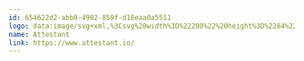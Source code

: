 ```yaml
---
id: 654622d2-abb0-4902-859f-d18eaa0a5511
logo: data:image/svg+xml,%3Csvg%20width%3D%22200%22%20height%3D%2284%22%20viewBox%3D%220%200%20200%2084%22%20fill%3D%22none%22%20xmlns%3D%22http%3A%2F%2Fwww.w3.org%2F2000%2Fsvg%22%3E%0A%3Cpath%20d%3D%22M43.1425%2024L26.2016%2027.6604H43.1425V24Z%22%20fill%3D%22black%22%2F%3E%0A%3Cpath%20d%3D%22M26%2029.4906C26.2357%2031.2112%2026.5129%2032.8368%2026.8255%2034.3728H43.1425V29.4906H26Z%22%20fill%3D%22black%22%2F%3E%0A%3Cpath%20d%3D%22M27.222%2036.203C27.6285%2037.9527%2028.0818%2039.5771%2028.5707%2041.0848H43.1425V36.203H27.222Z%22%20fill%3D%22black%22%2F%3E%0A%3Cpath%20d%3D%22M29.2017%2042.915C29.8633%2044.7221%2030.5758%2046.3425%2031.3165%2047.7972H43.1425V42.915H29.2017Z%22%20fill%3D%22black%22%2F%3E%0A%3Cpath%20d%3D%22M32.3111%2049.6274C33.4518%2051.5923%2034.6327%2053.1984%2035.7771%2054.5093H43.1425V49.6274H32.3111Z%22%20fill%3D%22black%22%2F%3E%0A%3Cpath%20d%3D%22M37.5391%2056.3395C40.661%2059.2644%2043.1425%2059.9999%2043.1425%2059.9999V56.3395H37.5391Z%22%20fill%3D%22black%22%2F%3E%0A%3Cpath%20d%3D%22M45.0183%2024V60C45.0183%2060%2059.1191%2055.8271%2062.383%2027.7519L45.0183%2024Z%22%20fill%3D%22black%22%2F%3E%0A%3Cpath%20fill-rule%3D%22evenodd%22%20clip-rule%3D%22evenodd%22%20d%3D%22M78.4621%2042.3935L72.3499%2026.2877L72.0748%2026.1962C71.9322%2026.1962%2071.7998%2026.2166%2071.6775%2026.2572C71.5757%2026.2979%2071.4738%2026.3691%2071.3719%2026.4708C71.2904%2026.5724%2071.2191%2026.6639%2071.158%2026.7453C71.0969%2026.8266%2071.0256%2026.9588%2070.9441%2027.1418C70.8626%2027.3045%2070.8015%2027.4469%2070.7607%2027.5689C70.72%2027.6706%2070.6588%2027.8332%2070.5774%2028.0569C70.5162%2028.2806%2070.4653%2028.4433%2070.4245%2028.545L65.1069%2042.18C64.5772%2043.5424%2064.0984%2044.4982%2063.6706%2045.0473C63.528%2045.2303%2063.2631%2045.3726%2062.876%2045.4743C62.4889%2045.576%2062.1731%2045.6268%2061.9286%2045.6268C61.8471%2045.6268%2061.8064%2045.7692%2061.8064%2046.0539C61.8064%2046.2776%2061.8471%2046.4301%2061.9286%2046.5114C62.275%2046.4911%2062.6315%2046.4708%2062.9982%2046.4504C63.3853%2046.4301%2063.7317%2046.4098%2064.0373%2046.3894C64.3429%2046.3691%2064.6995%2046.3589%2065.1069%2046.3589C65.1681%2046.3589%2066.2173%2046.4098%2068.2547%2046.5114C68.2955%2046.4098%2068.3057%2046.2369%2068.2853%2045.9929C68.2853%2045.7489%2068.2547%2045.6268%2068.1936%2045.6268C68.0102%2045.6268%2067.7148%2045.5862%2067.3073%2045.5048C66.8999%2045.4031%2066.6044%2045.2811%2066.4211%2045.1388C66.2581%2045.0168%2066.1766%2044.8134%2066.1766%2044.5287C66.1766%2044.1423%2066.3498%2043.4408%2066.6961%2042.424L68.0102%2039.0686L68.163%2038.9771C69.6911%2038.8754%2070.9848%2038.8246%2072.0443%2038.8246C72.7981%2038.8246%2073.5723%2038.8551%2074.3669%2038.9161C74.428%2038.9161%2074.4892%2038.9568%2074.5503%2039.0381L75.9255%2042.8205C75.9866%2043.0239%2076.0478%2043.3086%2076.1089%2043.6746C76.1904%2044.0203%2076.2311%2044.3254%2076.2311%2044.5897C76.2311%2044.7524%2076.2108%2044.9151%2076.17%2045.0778C76.1089%2045.2405%2075.895%2045.3726%2075.5282%2045.4743C75.1615%2045.576%2074.8559%2045.6268%2074.6114%2045.6268C74.5299%2045.6268%2074.479%2045.759%2074.4586%2046.0234C74.4586%2046.2674%2074.4993%2046.4301%2074.5808%2046.5114C76.9238%2046.4098%2078.1055%2046.3589%2078.1259%2046.3589C78.3297%2046.3589%2079.4502%2046.4098%2081.4876%2046.5114C81.5284%2046.3894%2081.5487%2046.2877%2081.5487%2046.2064C81.5487%2045.82%2081.508%2045.6268%2081.4265%2045.6268C81.182%2045.6268%2080.8051%2045.5353%2080.2957%2045.3523C79.7864%2045.149%2079.4706%2044.8948%2079.3484%2044.5897C79.1242%2044.0813%2078.8288%2043.3493%2078.4621%2042.3935ZM70.9747%2037.3604C70.5875%2037.3604%2069.8643%2037.3401%2068.8048%2037.2994C68.7641%2037.2994%2068.7437%2037.2588%2068.7437%2037.1774L71.3719%2030.3752L73.8474%2037.1164L73.7557%2037.2689C72.7981%2037.3299%2071.8711%2037.3604%2070.9747%2037.3604Z%22%20fill%3D%22black%22%2F%3E%0A%3Cpath%20d%3D%22M84.5437%2035.0117H82.7712C82.6693%2035.0117%2082.6184%2034.7982%2082.6184%2034.3712C82.6184%2034.2491%2082.6286%2034.178%2082.6489%2034.1576C83.2398%2033.8933%2083.8816%2033.3544%2084.5743%2032.541C84.7984%2032.2766%2085.0123%2031.9817%2085.2161%2031.6564C85.4402%2031.3107%2085.6235%2031.0158%2085.7662%2030.7718C85.9088%2030.5277%2085.9801%2030.3956%2085.9801%2030.3752C86.5913%2030.3752%2086.8969%2030.4261%2086.8969%2030.5277V33.5476C87.4266%2033.5476%2088.2314%2033.5577%2089.3112%2033.5781H91.0226C91.1856%2033.5781%2091.2671%2033.6696%2091.2671%2033.8526C91.2671%2034.2186%2091.1653%2034.605%2090.9615%2035.0117H86.8969V42.485C86.8969%2043.2985%2087.1006%2043.9492%2087.5081%2044.4373C87.936%2044.9253%2088.4861%2045.1693%2089.1584%2045.1693C89.7696%2045.1693%2090.4012%2044.9761%2091.0532%2044.5898C91.1143%2044.5491%2091.206%2044.6406%2091.3282%2044.8643C91.4505%2045.0677%2091.5014%2045.1795%2091.481%2045.1998C91.1754%2045.5252%2090.7068%2045.8506%2090.0752%2046.1759C89.4437%2046.481%2088.7917%2046.6335%2088.1193%2046.6335C87.1006%2046.6335%2086.2449%2046.298%2085.5522%2045.6269C84.8799%2044.9558%2084.5437%2044%2084.5437%2042.7596V35.0117Z%22%20fill%3D%22black%22%2F%3E%0A%3Cpath%20d%3D%22M92.3673%2035.0117H94.1399V42.7596C94.1399%2044%2094.476%2044.9558%2095.1484%2045.6269C95.8411%2046.298%2096.6968%2046.6335%2097.7155%2046.6335C98.3878%2046.6335%2099.0398%2046.481%2099.6714%2046.1759C100.303%2045.8506%20100.772%2045.5252%20101.077%2045.1998C101.098%2045.1795%20101.047%2045.0677%20100.924%2044.8643C100.802%2044.6406%20100.71%2044.5491%20100.649%2044.5898C99.9974%2044.9761%2099.3658%2045.1693%2098.7546%2045.1693C98.0822%2045.1693%2097.5321%2044.9253%2097.1043%2044.4373C96.6968%2043.9492%2096.493%2043.2985%2096.493%2042.485V35.0117H100.558C100.761%2034.605%20100.863%2034.2186%20100.863%2033.8526C100.863%2033.6696%20100.782%2033.5781%20100.619%2033.5781H98.9074C97.8275%2033.5577%2097.0228%2033.5476%2096.4931%2033.5476V30.5277C96.4931%2030.4261%2096.1874%2030.3752%2095.5762%2030.3752C95.5762%2030.3956%2095.5049%2030.5277%2095.3623%2030.7718C95.2197%2031.0158%2095.0363%2031.3107%2094.8122%2031.6564C94.6085%2031.9817%2094.3945%2032.2766%2094.1704%2032.541C93.4777%2033.3544%2092.8359%2033.8933%2092.2451%2034.1576C92.2247%2034.178%2092.2145%2034.2491%2092.2145%2034.3712C92.2145%2034.7982%2092.2654%2035.0117%2092.3673%2035.0117Z%22%20fill%3D%22black%22%2F%3E%0A%3Cpath%20fill-rule%3D%22evenodd%22%20clip-rule%3D%22evenodd%22%20d%3D%22M108.473%2033.1205C109.41%2033.1205%20110.235%2033.3035%20110.948%2033.6696C111.661%2034.0153%20112.201%2034.4728%20112.568%2035.0422C112.955%2035.5913%20113.23%2036.1607%20113.393%2036.7504C113.577%2037.3198%20113.668%2037.8892%20113.668%2038.4586C113.668%2038.8653%20113.607%2039.1195%20113.485%2039.2212C113.363%2039.3025%20113.128%2039.3432%20112.782%2039.3432H105.081C104.918%2039.3432%20104.836%2039.394%20104.836%2039.4957C104.836%2040.7768%20105.223%2041.9563%20105.997%2043.0341C106.772%2044.1119%20107.892%2044.6508%20109.359%2044.6508C109.787%2044.6508%20110.195%2044.6101%20110.582%2044.5287C110.969%2044.4474%20111.295%2044.3559%20111.56%2044.2542C111.845%2044.1322%20112.079%2044.0204%20112.262%2043.9187C112.466%2043.7967%20112.639%2043.6848%20112.782%2043.5831L112.996%2043.4306C113.118%2043.4306%20113.179%2043.5628%20113.179%2043.8272C113.179%2043.9899%20113.118%2044.1729%20112.996%2044.3762C112.588%2044.9456%20111.987%2045.4642%20111.193%2045.9319C110.398%2046.3793%20109.532%2046.603%20108.595%2046.603C106.904%2046.603%20105.447%2045.9726%20104.225%2044.7118C103.023%2043.4306%20102.422%2041.875%20102.422%2040.0448C102.422%2037.9095%20102.992%2036.2217%20104.133%2034.9812C105.295%2033.7407%20106.741%2033.1205%20108.473%2033.1205ZM108.167%2034.2491C107.108%2034.2491%20106.293%2034.7067%20105.722%2035.6218C105.172%2036.5165%20104.897%2037.2588%20104.897%2037.8485C104.897%2037.9909%20104.958%2038.062%20105.081%2038.062H111.04C111.142%2038.062%20111.193%2037.9604%20111.193%2037.757C111.193%2037.1063%20110.918%2036.364%20110.368%2035.5303C109.818%2034.6762%20109.084%2034.2491%20108.167%2034.2491Z%22%20fill%3D%22black%22%2F%3E%0A%3Cpath%20d%3D%22M121.95%2033.273C121.278%2033.151%20120.718%2033.09%20120.269%2033.09C119.088%2033.09%20118.049%2033.4357%20117.152%2034.1271C116.276%2034.8185%20115.838%2035.7133%20115.838%2036.8114C115.838%2038.0722%20116.633%2039.1602%20118.222%2040.0753C118.446%2040.2176%20118.792%2040.4108%20119.261%2040.6548C119.73%2040.8989%20120.086%2041.1022%20120.331%2041.2649C120.595%2041.4073%20120.87%2041.6004%20121.156%2041.8445C121.461%2042.0682%20121.675%2042.3325%20121.798%2042.6376C121.94%2042.9223%20122.011%2043.2375%20122.011%2043.5832C122.011%2044.2542%20121.798%2044.7728%20121.37%2045.1388C120.962%2045.4845%20120.432%2045.6574%20119.78%2045.6574C119.027%2045.6574%20118.324%2045.3727%20117.672%2044.8033C117.04%2044.2136%20116.663%2043.6137%20116.541%2043.0036C116.521%2042.8816%20116.358%2042.8206%20116.052%2042.8206C115.971%2042.8206%20115.848%2042.8816%20115.685%2043.0036C115.685%2043.4103%20115.736%2043.9594%20115.838%2044.6508C115.96%2045.3422%20116.083%2045.8506%20116.205%2046.1759C116.47%2046.2166%20116.847%2046.2979%20117.336%2046.42C117.825%2046.542%20118.242%2046.6233%20118.589%2046.664C118.955%2046.725%20119.353%2046.7555%20119.78%2046.7555C121.044%2046.7555%20122.144%2046.359%20123.081%2045.5659C124.018%2044.7525%20124.487%2043.7458%20124.487%2042.546C124.487%2042.241%20124.416%2041.9461%20124.273%2041.6614C124.151%2041.3564%20124.018%2041.1124%20123.876%2040.9294C123.733%2040.726%20123.499%2040.5023%20123.173%2040.2583C122.867%2040.0143%20122.633%2039.8414%20122.47%2039.7397C122.307%2039.6381%20122.022%2039.4754%20121.614%2039.2517C121.227%2039.0077%20120.993%2038.8653%20120.911%2038.8246C120.809%2038.7636%20120.545%2038.6213%20120.117%2038.3976C119.709%2038.1536%20119.444%2037.9909%20119.322%2037.9095L118.772%2037.452C118.548%2037.2283%20118.395%2037.0046%20118.314%2036.7809C118.232%2036.5369%20118.191%2036.2624%20118.191%2035.9573C118.191%2034.7575%20118.925%2034.1576%20120.392%2034.1576C121.003%2034.1576%20121.543%2034.4118%20122.011%2034.9202C122.5%2035.4286%20122.796%2035.9675%20122.898%2036.5369C122.918%2036.6792%20123.071%2036.7504%20123.356%2036.7504C123.621%2036.7504%20123.753%2036.6996%20123.753%2036.5979C123.713%2035.4591%20123.59%2034.422%20123.387%2033.4866C123.122%2033.4459%20122.643%2033.3747%20121.95%2033.273Z%22%20fill%3D%22black%22%2F%3E%0A%3Cpath%20d%3D%22M127.879%2035.0117H126.107C126.005%2035.0117%20125.954%2034.7982%20125.954%2034.3712C125.954%2034.2491%20125.964%2034.178%20125.984%2034.1576C126.575%2033.8933%20127.217%2033.3544%20127.91%2032.541C128.134%2032.2766%20128.348%2031.9817%20128.552%2031.6564C128.776%2031.3107%20128.959%2031.0158%20129.102%2030.7718C129.244%2030.5277%20129.316%2030.3956%20129.316%2030.3752C129.927%2030.3752%20130.232%2030.4261%20130.232%2030.5277V33.5476C130.762%2033.5476%20131.567%2033.5577%20132.647%2033.5781H134.358C134.521%2033.5781%20134.603%2033.6696%20134.603%2033.8526C134.603%2034.2186%20134.501%2034.605%20134.297%2035.0117H130.232V42.485C130.232%2043.2985%20130.436%2043.9492%20130.844%2044.4373C131.271%2044.9253%20131.822%2045.1693%20132.494%2045.1693C133.105%2045.1693%20133.737%2044.9761%20134.389%2044.5898C134.45%2044.5491%20134.541%2044.6406%20134.664%2044.8643C134.786%2045.0677%20134.837%2045.1795%20134.816%2045.1998C134.511%2045.5252%20134.042%2045.8506%20133.411%2046.1759C132.779%2046.481%20132.127%2046.6335%20131.455%2046.6335C130.436%2046.6335%20129.58%2046.298%20128.888%2045.6269C128.215%2044.9558%20127.879%2044%20127.879%2042.7596L127.879%2035.0117Z%22%20fill%3D%22black%22%2F%3E%0A%3Cpath%20fill-rule%3D%22evenodd%22%20clip-rule%3D%22evenodd%22%20d%3D%22M144.596%2033.9441C144.107%2033.395%20143.302%2033.1205%20142.182%2033.1205C140.857%2033.1205%20139.553%2033.5577%20138.27%2034.4322C136.986%2035.2862%20136.345%2036.1505%20136.345%2037.0249C136.569%2037.4113%20136.966%2037.6045%20137.536%2037.6045C138.372%2037.6045%20138.789%2037.2486%20138.789%2036.5369C138.789%2035.8658%20138.993%2035.3269%20139.401%2034.9202C139.808%2034.4932%20140.317%2034.2796%20140.929%2034.2796C141.499%2034.2796%20141.988%2034.4627%20142.396%2034.8287C142.803%2035.1744%20143.007%2035.6726%20143.007%2036.3234V38.6111C143.007%2038.8551%20142.915%2039.0077%20142.732%2039.0687C142.487%2039.1703%20142.059%2039.3229%20141.448%2039.5262C140.837%2039.7296%20140.338%2039.9024%20139.951%2040.0448C139.584%2040.1668%20139.136%2040.36%20138.606%2040.6243C138.076%2040.8887%20137.659%2041.153%20137.353%2041.4174C137.047%2041.6614%20136.783%2041.9868%20136.558%2042.3935C136.334%2042.7799%20136.222%2043.1968%20136.222%2043.6442C136.222%2044.6406%20136.528%2045.393%20137.139%2045.9014C137.75%2046.3895%20138.525%2046.6335%20139.462%2046.6335C139.869%2046.6335%20140.267%2046.5725%20140.654%2046.4505C141.061%2046.3284%20141.407%2046.1759%20141.693%2045.9929C141.998%2045.8099%20142.263%2045.637%20142.487%2045.4744C142.711%2045.2913%20142.885%2045.1388%20143.007%2045.0168C143.149%2044.8745%20143.231%2044.8033%20143.251%2044.8033C143.414%2045.2303%20143.71%2045.637%20144.138%2046.0234C144.565%2046.4098%20145.014%2046.603%20145.482%2046.603C146.073%2046.603%20146.786%2046.2471%20147.622%2045.5354C147.723%2045.3727%20147.774%2045.1591%20147.774%2044.8948C147.774%2044.7321%20147.734%2044.6508%20147.652%2044.6508C147.224%2044.9355%20146.868%2045.0778%20146.582%2045.0778C146.195%2045.0778%20145.89%2044.9355%20145.666%2044.6508C145.441%2044.3661%20145.329%2044.0102%20145.329%2043.5831V36.5369C145.329%2035.3371%20145.085%2034.4728%20144.596%2033.9441ZM140.654%2044.8948C140.104%2044.8948%20139.655%2044.7524%20139.309%2044.4677C138.963%2044.1627%20138.789%2043.7357%20138.789%2043.1866C138.789%2042.7189%20138.952%2042.3122%20139.278%2041.9665C139.625%2041.6004%20139.971%2041.3462%20140.317%2041.2039C140.684%2041.0412%20141.183%2040.8582%20141.815%2040.6548C142.447%2040.4515%20142.844%2040.3091%20143.007%2040.2278V43.3696C143.007%2043.7153%20142.752%2044.061%20142.243%2044.4067C141.733%2044.7321%20141.204%2044.8948%20140.654%2044.8948Z%22%20fill%3D%22black%22%2F%3E%0A%3Cpath%20d%3D%22M157.829%2033.0594C159.255%2033.0594%20160.253%2033.5678%20160.824%2034.5846C161.394%2035.6013%20161.68%2037.2485%20161.68%2039.5261V42.3019C161.68%2043.4814%20161.761%2044.3863%20161.924%2045.0167C161.965%2045.159%20162.23%2045.3014%20162.719%2045.4437C163.208%2045.5657%20163.554%2045.6268%20163.758%2045.6268C163.819%2045.6268%20163.86%2045.7488%20163.88%2045.9928C163.9%2046.2368%20163.89%2046.4097%20163.849%2046.5113C161.812%2046.4097%20160.722%2046.3588%20160.579%2046.3588C160.539%2046.3588%20159.469%2046.4097%20157.37%2046.5113C157.289%2046.43%20157.248%2046.2673%20157.248%2046.0233C157.248%2045.7589%20157.289%2045.6268%20157.37%2045.6268C157.615%2045.6268%20157.951%2045.5657%20158.379%2045.4437C158.827%2045.3014%20159.072%2045.159%20159.112%2045.0167C159.255%2044.427%20159.326%2043.7152%20159.326%2042.8815V39.8311C159.326%2037.9399%20159.082%2036.6486%20158.593%2035.9572C158.104%2035.2658%20157.309%2034.9201%20156.209%2034.9201C155.557%2034.9201%20154.926%2035.1641%20154.314%2035.6522C153.723%2036.1199%20153.428%2036.5469%20153.428%2036.9333V42.3019C153.428%2043.4814%20153.51%2044.3863%20153.673%2045.0167C153.713%2045.159%20153.978%2045.3014%20154.467%2045.4437C154.956%2045.5657%20155.302%2045.6268%20155.506%2045.6268C155.567%2045.6268%20155.608%2045.7488%20155.628%2045.9928C155.649%2046.2368%20155.639%2046.4097%20155.598%2046.5113C153.56%2046.4097%20152.47%2046.3588%20152.328%2046.3588C152.206%2046.3588%20151.095%2046.4097%20148.997%2046.5113C148.915%2046.43%20148.874%2046.2673%20148.874%2046.0233C148.874%2045.7589%20148.915%2045.6268%20148.997%2045.6268C149.241%2045.6268%20149.598%2045.5657%20150.066%2045.4437C150.555%2045.3014%20150.82%2045.159%20150.861%2045.0167C151.004%2044.427%20151.075%2043.7152%20151.075%2042.8815V37.1163C151.075%2036.3232%20150.932%2035.7742%20150.647%2035.4692C150.443%2035.2251%20150.189%2035.0624%20149.883%2034.9811C149.598%2034.8794%20149.353%2034.8286%20149.15%2034.8286C148.966%2034.8286%20148.874%2034.8082%20148.874%2034.7676C148.874%2034.2795%20148.936%2034.0253%20149.058%2034.005C151.217%2033.6796%20152.623%2033.4153%20153.275%2033.2119H153.367L153.428%2033.1814C153.51%2033.1814%20153.56%2033.2729%20153.581%2033.4559C153.601%2033.6186%20153.601%2033.7406%20153.581%2033.822C153.499%2034.3914%20153.459%2034.7981%20153.459%2035.0421C153.459%2035.1234%20153.479%2035.1641%20153.52%2035.1641C153.54%2035.1641%20153.571%2035.1438%20153.611%2035.1031C154.08%2034.6151%20154.712%2034.1575%20155.506%2033.7305C156.321%2033.2831%20157.095%2033.0594%20157.829%2033.0594Z%22%20fill%3D%22black%22%2F%3E%0A%3Cpath%20d%3D%22M165.286%2035.0117H167.058L167.058%2042.7596C167.058%2044%20167.394%2044.9558%20168.067%2045.6269C168.76%2046.298%20169.615%2046.6335%20170.634%2046.6335C171.306%2046.6335%20171.958%2046.481%20172.59%2046.1759C173.221%2045.8506%20173.69%2045.5252%20173.996%2045.1998C174.016%2045.1795%20173.965%2045.0677%20173.843%2044.8643C173.721%2044.6406%20173.629%2044.5491%20173.568%2044.5898C172.916%2044.9761%20172.284%2045.1693%20171.673%2045.1693C171.001%2045.1693%20170.451%2044.9253%20170.023%2044.4373C169.615%2043.9492%20169.411%2043.2985%20169.411%2042.485V35.0117H173.476C173.68%2034.605%20173.782%2034.2186%20173.782%2033.8526C173.782%2033.6696%20173.7%2033.5781%20173.537%2033.5781H171.826C170.746%2033.5577%20169.941%2033.5476%20169.411%2033.5476V30.5277C169.411%2030.4261%20169.106%2030.3752%20168.495%2030.3752C168.495%2030.3956%20168.423%2030.5277%20168.281%2030.7718C168.138%2031.0158%20167.955%2031.3107%20167.731%2031.6564C167.527%2031.9817%20167.313%2032.2766%20167.089%2032.541C166.396%2033.3544%20165.754%2033.8933%20165.164%2034.1576C165.143%2034.178%20165.133%2034.2491%20165.133%2034.3712C165.133%2034.7982%20165.184%2035.0117%20165.286%2035.0117Z%22%20fill%3D%22black%22%2F%3E%0A%3Cpath%20d%3D%22M71.6377%2054.6297L72.4285%2050.5689C72.5278%2050.0428%2072.5775%2049.6729%2072.5775%2049.4594C72.5775%2049.406%2072.566%2049.3679%2072.5431%2049.345C72.5278%2049.3145%2072.4323%2049.2878%2072.2566%2049.2649C72.0809%2049.2344%2071.8096%2049.2192%2071.4429%2049.2192C71.038%2049.2192%2070.7514%2049.284%2070.5834%2049.4136C70.4153%2049.5356%2070.2357%2049.8102%2070.0447%2050.2372C70.0294%2050.2753%2069.9912%2050.2944%2069.9301%2050.2944C69.8308%2050.2944%2069.7544%2050.2677%2069.7009%2050.2143L70.2052%2048.5786C70.4955%2048.6625%2070.7362%2048.7044%2070.9272%2048.7044C71.2251%2048.7044%2071.611%2048.7159%2072.0847%2048.7387C72.5584%2048.7616%2072.9442%2048.7731%2073.2422%2048.7731C73.5401%2048.7731%2073.9336%2048.7616%2074.4226%2048.7387C74.9116%2048.7159%2075.305%2048.7044%2075.603%2048.7044C75.7711%2048.7044%2076.0232%2048.6625%2076.3594%2048.5786L76.2448%2050.2143C76.176%2050.2677%2076.0882%2050.2944%2075.9812%2050.2944C75.9124%2050.2944%2075.878%2050.2753%2075.878%2050.2372C75.878%2049.8254%2075.8016%2049.5547%2075.6488%2049.4251C75.5037%2049.2878%2075.2515%2049.2192%2074.8925%2049.2192C74.1361%2049.2192%2073.7311%2049.2764%2073.6777%2049.3907C73.5707%2049.6195%2073.4637%2050.0008%2073.3568%2050.5346L72.5545%2054.664C72.4705%2055.0834%2072.4285%2055.4266%2072.4285%2055.6935C72.4285%2055.7545%2072.4781%2055.8117%2072.5775%2055.8651C72.6844%2055.9108%2072.7876%2055.9413%2072.8869%2055.9566L73.0473%2055.9795C73.0626%2055.9795%2073.0703%2055.9947%2073.0703%2056.0252C73.0703%2056.1091%2073.0473%2056.1968%2073.0015%2056.2883C72.2986%2056.2502%2071.9013%2056.2311%2071.8096%2056.2311C71.7943%2056.2311%2071.3741%2056.2502%2070.549%2056.2883C70.5337%2056.2731%2070.5261%2056.2425%2070.5261%2056.1968C70.5261%2056.0519%2070.5528%2055.9795%2070.6063%2055.9795C70.698%2055.9795%2070.8355%2055.9566%2071.0189%2055.9108C71.2022%2055.8574%2071.3092%2055.7964%2071.3397%2055.7278C71.4544%2055.4685%2071.5537%2055.1025%2071.6377%2054.6297Z%22%20fill%3D%22black%22%2F%3E%0A%3Cpath%20d%3D%22M80.2101%2052.0331C80.2101%2051.5298%2080.0191%2051.2781%2079.637%2051.2781C79.4078%2051.2781%2079.1061%2051.4535%2078.7317%2051.8043C78.365%2052.1475%2078.0517%2052.4868%2077.7919%2052.8223C77.5398%2053.1579%2077.3755%2053.3943%2077.2991%2053.5315L78.0899%2049.4937C78.1892%2048.9827%2078.2389%2048.6968%2078.2389%2048.6358C78.2389%2048.5138%2078.216%2048.4413%2078.1701%2048.4184C77.7117%2048.5862%2077.2304%2048.693%2076.7261%2048.7387C76.665%2048.7997%2076.6344%2048.876%2076.6344%2048.9675C76.6344%2049.0132%2076.6459%2049.0361%2076.6688%2049.0361C77.1349%2049.0361%2077.3679%2049.1086%2077.3679%2049.2535C77.3679%2049.3221%2077.3335%2049.5242%2077.2648%2049.8597L76.027%2056.254C76.1493%2056.2845%2076.2792%2056.2997%2076.4167%2056.2997C76.5542%2056.2997%2076.6726%2056.2845%2076.772%2056.254L76.9668%2055.3617C77.1196%2054.5839%2077.4596%2053.8518%2077.9868%2053.1655C78.5216%2052.4716%2078.915%2052.1246%2079.1672%2052.1246C79.3123%2052.1246%2079.3849%2052.2885%2079.3849%2052.6164C79.3849%2052.7766%2079.3582%2052.9825%2079.3047%2053.2341L78.9036%2055.1215C78.8501%2055.4037%2078.8234%2055.6058%2078.8234%2055.7278C78.8234%2055.9032%2078.8577%2056.0481%2078.9265%2056.1625C78.9953%2056.2692%2079.0908%2056.3226%2079.213%2056.3226C79.4499%2056.3226%2079.7249%2056.1853%2080.0382%2055.9108C80.3514%2055.6363%2080.5577%2055.4151%2080.657%2055.2474C80.657%2055.2169%2080.6341%2055.1673%2080.5883%2055.0987C80.5501%2055.0224%2080.5233%2054.9843%2080.508%2054.9843L80.4393%2055.0643C80.3934%2055.1101%2080.3438%2055.1635%2080.2903%2055.2245C80.2368%2055.2779%2080.1757%2055.3351%2080.1069%2055.3961C80.0458%2055.4571%2079.9809%2055.5104%2079.9121%2055.5562C79.851%2055.5943%2079.7975%2055.6134%2079.7516%2055.6134C79.6752%2055.6134%2079.637%2055.5181%2079.637%2055.3274C79.637%2055.2283%2079.6485%2055.133%2079.6714%2055.0415L80.0496%2053.2799C80.1566%2052.7918%2080.2101%2052.3762%2080.2101%2052.0331Z%22%20fill%3D%22black%22%2F%3E%0A%3Cpath%20fill-rule%3D%22evenodd%22%20clip-rule%3D%22evenodd%22%20d%3D%22M83.9118%2051.2781C84.2632%2051.2781%2084.5153%2051.3697%2084.6681%2051.5527C84.8286%2051.7281%2084.9088%2051.9225%2084.9088%2052.1361C84.9088%2052.4716%2084.7369%2052.8033%2084.3931%2053.1312C84.0493%2053.4591%2083.6711%2053.7146%2083.2585%2053.8976C82.8536%2054.073%2082.525%2054.1607%2082.2729%2054.1607C82.2424%2054.1607%2082.2271%2054.2942%2082.2271%2054.5611C82.2271%2054.9042%2082.292%2055.1673%2082.4219%2055.3503C82.5594%2055.5257%2082.7428%2055.6134%2082.972%2055.6134C83.0331%2055.6134%2083.0904%2055.6058%2083.1439%2055.5906C83.205%2055.5753%2083.2623%2055.5562%2083.3158%2055.5334L83.4763%2055.4647C83.5297%2055.4342%2083.5794%2055.3999%2083.6252%2055.3618C83.6711%2055.3236%2083.7131%2055.2893%2083.7513%2055.2588C83.7971%2055.2283%2083.8353%2055.1978%2083.8659%2055.1673C83.9041%2055.1292%2083.9309%2055.0987%2083.9461%2055.0758L84.0378%2054.9843C84.0531%2054.9843%2084.0798%2055.0224%2084.118%2055.0987C84.1639%2055.1673%2084.1868%2055.2169%2084.1868%2055.2474C84.0798%2055.4304%2083.8659%2055.6554%2083.545%2055.9223C83.2241%2056.1892%2082.9071%2056.3226%2082.5938%2056.3226C82.1965%2056.3226%2081.8909%2056.1701%2081.677%2055.8651C81.4707%2055.5524%2081.3675%2055.1254%2081.3675%2054.5839C81.3675%2053.8519%2081.6464%2053.1198%2082.2042%2052.3877C82.7619%2051.648%2083.3311%2051.2781%2083.9118%2051.2781ZM83.7971%2051.7471C83.4381%2051.7471%2083.0981%2052.0064%2082.7772%2052.525C82.4639%2053.0359%2082.3073%2053.4324%2082.3073%2053.7146C82.3073%2053.7451%2082.3226%2053.7604%2082.3531%2053.7604C82.6282%2053.7604%2082.9835%2053.5773%2083.419%2053.2113C83.8621%2052.8453%2084.0837%2052.4716%2084.0837%2052.0903C84.0837%2051.8615%2083.9882%2051.7471%2083.7971%2051.7471Z%22%20fill%3D%22black%22%2F%3E%0A%3Cpath%20fill-rule%3D%22evenodd%22%20clip-rule%3D%22evenodd%22%20d%3D%22M91.8308%2051.7242C91.6628%2051.4268%2091.4106%2051.2781%2091.0745%2051.2781C90.9751%2051.2781%2090.8529%2051.3086%2090.7077%2051.3696C90.5626%2051.423%2090.3563%2051.5717%2090.0889%2051.8157C89.8215%2052.0598%2089.5655%2052.3839%2089.321%2052.788L89.9972%2049.4937C90.0965%2049.0132%2090.1462%2048.7273%2090.1462%2048.6358C90.1462%2048.5138%2090.1233%2048.4413%2090.0774%2048.4184C89.6114%2048.5862%2089.13%2048.693%2088.6334%2048.7387C88.5723%2048.7997%2088.5417%2048.876%2088.5417%2048.9675C88.5417%2049.0132%2088.5532%2049.0361%2088.5761%2049.0361C89.0422%2049.0361%2089.2752%2049.1086%2089.2752%2049.2535C89.2752%2049.345%2089.2408%2049.5471%2089.1721%2049.8597L88.2208%2054.6869C88.1979%2054.8241%2088.1865%2054.9499%2088.1865%2055.0643C88.1865%2055.4685%2088.3011%2055.7812%2088.5303%2056.0023C88.7671%2056.2158%2089.0307%2056.3226%2089.321%2056.3226C89.9781%2056.3226%2090.6046%2055.9756%2091.2005%2055.2817C91.7965%2054.5877%2092.0944%2053.7527%2092.0944%2052.7766C92.0944%2052.3724%2092.0066%2052.0216%2091.8308%2051.7242ZM90.1233%2052.3419C90.3754%2052.0521%2090.5817%2051.9072%2090.7421%2051.9072C90.8567%2051.9072%2090.9522%2051.9454%2091.0286%2052.0216C91.105%2052.0903%2091.1547%2052.1932%2091.1776%2052.3305C91.2082%2052.4677%2091.2273%2052.5859%2091.2349%2052.6851C91.2426%2052.7842%2091.2464%2052.9062%2091.2464%2053.0511C91.2464%2053.4705%2091.1738%2053.8976%2091.0286%2054.3323C90.8911%2054.7593%2090.6925%2055.1215%2090.4327%2055.4189C90.1806%2055.7087%2089.9093%2055.8536%2089.619%2055.8536C89.3516%2055.8536%2089.1644%2055.7278%2089.0574%2055.4761C88.9505%2055.2245%2088.939%2054.8889%2089.0231%2054.4695C89.0842%2054.1416%2089.2217%2053.7756%2089.4356%2053.3714C89.6496%2052.9672%2089.8788%2052.6241%2090.1233%2052.3419Z%22%20fill%3D%22black%22%2F%3E%0A%3Cpath%20d%3D%22M93.9969%2051.2781C94.1191%2051.2781%2094.2146%2051.3353%2094.2834%2051.4497C94.3521%2051.5565%2094.3865%2051.6976%2094.3865%2051.873C94.3865%2052.0789%2094.3636%2052.2809%2094.3177%2052.4792L93.9166%2054.3666C93.8632%2054.5878%2093.8364%2054.7936%2093.8364%2054.9843C93.8364%2055.3122%2093.909%2055.4762%2094.0542%2055.4762C94.1611%2055.4762%2094.3139%2055.3885%2094.5126%2055.2131C94.7112%2055.0301%2094.9175%2054.7975%2095.1314%2054.5153C95.353%2054.2255%2095.5593%2053.8747%2095.7503%2053.4629C95.9489%2053.0511%2096.0865%2052.6432%2096.1629%2052.239L96.3577%2051.3468C96.457%2051.3163%2096.5754%2051.301%2096.713%2051.301C96.8505%2051.301%2096.9804%2051.3163%2097.1026%2051.3468L96.3921%2055.0415C96.3692%2055.133%2096.3577%2055.2283%2096.3577%2055.3275C96.3577%2055.5181%2096.3959%2055.6134%2096.4723%2055.6134C96.5181%2055.6134%2096.5716%2055.5944%2096.6327%2055.5562C96.7015%2055.5105%2096.7664%2055.4571%2096.8276%2055.3961C96.8963%2055.3351%2096.9575%2055.2779%2097.0109%2055.2245C97.0644%2055.1635%2097.1141%2055.1101%2097.1599%2055.0644L97.2287%2054.9843C97.244%2054.9843%2097.2707%2055.0224%2097.3089%2055.0987C97.3547%2055.1673%2097.3777%2055.2169%2097.3777%2055.2474C97.2783%2055.4152%2097.0721%2055.6363%2096.7588%2055.9108C96.4456%2056.1854%2096.1705%2056.3226%2095.9337%2056.3226C95.8114%2056.3226%2095.7159%2056.2692%2095.6472%2056.1625C95.5784%2056.0481%2095.544%2055.9032%2095.544%2055.7278C95.544%2055.6058%2095.5707%2055.4037%2095.6242%2055.1216L95.8305%2054.0692C95.7541%2054.2141%2095.5975%2054.4505%2095.3606%2054.7784C95.1238%2055.1063%2094.8258%2055.4457%2094.4667%2055.7964C94.1076%2056.1472%2093.8135%2056.3226%2093.5843%2056.3226C93.2023%2056.3226%2093.0113%2056.071%2093.0113%2055.5677C93.0113%2055.2169%2093.0648%2054.8013%2093.1717%2054.3208L93.5155%2052.7309C93.5537%2052.4563%2093.5728%2052.3038%2093.5728%2052.2733C93.5728%2052.0827%2093.5346%2051.9873%2093.4582%2051.9873C93.4277%2051.9873%2093.3857%2052.0064%2093.3322%2052.0445C93.2787%2052.075%2093.2214%2052.117%2093.1603%2052.1704L93.0113%2052.3191C92.9654%2052.3648%2092.9234%2052.4106%2092.8852%2052.4563L92.8279%2052.525C92.8126%2052.525%2092.7821%2052.4907%2092.7362%2052.422C92.698%2052.3458%2092.6789%2052.2924%2092.6789%2052.2619C92.7706%2052.1094%2092.9616%2051.9073%2093.2519%2051.6556C93.5499%2051.404%2093.7982%2051.2781%2093.9969%2051.2781Z%22%20fill%3D%22black%22%2F%3E%0A%3Cpath%20d%3D%22M101.251%2051.6785C100.999%2051.3887%20100.655%2051.2438%20100.22%2051.2438C99.769%2051.2438%2099.3909%2051.4001%2099.0852%2051.7128C98.7796%2052.0178%2098.6268%2052.3305%2098.6268%2052.6508C98.6268%2052.91%2098.6994%2053.1655%2098.8446%2053.4172C98.9974%2053.6688%2099.1616%2053.8823%2099.3374%2054.0577C99.5131%2054.2331%2099.6735%2054.4352%2099.8187%2054.664C99.9715%2054.8851%20100.048%2055.0948%20100.048%2055.2931C100.048%2055.4228%2099.9944%2055.5448%2099.8875%2055.6592C99.7881%2055.7659%2099.6544%2055.8193%2099.4864%2055.8193C99.2801%2055.8193%2099.112%2055.7621%2098.9821%2055.6477C98.8599%2055.5333%2098.7567%2055.4228%2098.6727%2055.316C98.5886%2055.2016%2098.4931%2055.1444%2098.3862%2055.1444C98.2716%2055.1444%2098.1761%2055.1978%2098.0997%2055.3046C98.0309%2055.4113%2097.9965%2055.5333%2097.9965%2055.6706C97.9965%2055.7545%2098.0156%2055.8269%2098.0538%2055.8879C98.3059%2056.1777%2098.6497%2056.3226%2099.0852%2056.3226C99.5666%2056.3226%2099.9601%2056.193%20100.266%2055.9337C100.571%2055.6744%20100.724%2055.3351%20100.724%2054.9156C100.724%2054.6564%20100.648%2054.4009%20100.495%2054.1492C100.35%2053.8976%20100.189%2053.6841%20100.014%2053.5087C99.8378%2053.3333%2099.6735%2053.135%2099.5207%2052.9139C99.3756%2052.6851%2099.303%2052.4716%2099.303%2052.2733C99.303%2052.136%2099.3488%2052.014%2099.4405%2051.9073C99.5322%2051.8005%2099.6583%2051.7471%2099.8187%2051.7471C100.025%2051.7471%20100.189%2051.8043%20100.312%2051.9187C100.441%2052.0331%20100.548%2052.1475%20100.632%2052.2619C100.716%2052.3686%20100.812%2052.422%20100.919%2052.422C101.034%2052.422%20101.125%2052.3724%20101.194%2052.2733C101.27%2052.1742%20101.309%2052.056%20101.309%2051.9187C101.309%2051.8501%20101.289%2051.77%20101.251%2051.6785Z%22%20fill%3D%22black%22%2F%3E%0A%3Cpath%20d%3D%22M103.28%2051.2782C103.402%2051.2782%20103.498%2051.3354%20103.566%2051.4498C103.635%2051.5565%20103.669%2051.6976%20103.669%2051.873C103.669%2052.0331%20103.646%2052.2352%20103.601%2052.4792L103.096%2055.0415C103.073%2055.133%20103.062%2055.2283%20103.062%2055.3275C103.062%2055.5181%20103.1%2055.6135%20103.177%2055.6135C103.222%2055.6135%20103.276%2055.5944%20103.337%2055.5563C103.406%2055.5105%20103.471%2055.4571%20103.532%2055.3961C103.601%2055.3351%20103.662%2055.2779%20103.715%2055.2245C103.769%2055.1635%20103.818%2055.1101%20103.864%2055.0644L103.933%2054.9843C103.948%2054.9843%20103.975%2055.0224%20104.013%2055.0987C104.059%2055.1673%20104.082%2055.2169%20104.082%2055.2474C103.983%2055.4152%20103.776%2055.6363%20103.463%2055.9109C103.15%2056.1854%20102.875%2056.3227%20102.638%2056.3227C102.516%2056.3227%20102.42%2056.2693%20102.351%2056.1625C102.283%2056.0481%20102.248%2055.9032%20102.248%2055.7278C102.248%2055.6058%20102.275%2055.4037%20102.328%2055.1216L102.798%2052.7309C102.837%2052.4945%20102.856%2052.342%20102.856%2052.2733C102.856%2052.0827%20102.817%2051.9874%20102.741%2051.9874C102.71%2051.9874%20102.668%2052.0064%20102.615%2052.0446C102.562%2052.0751%20102.504%2052.117%20102.443%2052.1704L102.294%2052.3191C102.248%2052.3649%20102.206%2052.4106%20102.168%2052.4564L102.111%2052.525C102.095%2052.525%20102.065%2052.4907%20102.019%2052.422C101.981%2052.3458%20101.962%2052.2924%20101.962%2052.2619C102.053%2052.1094%20102.244%2051.9073%20102.535%2051.6556C102.833%2051.404%20103.081%2051.2782%20103.28%2051.2782Z%22%20fill%3D%22black%22%2F%3E%0A%3Cpath%20d%3D%22M103.612%2048.8646C103.727%2048.8646%20103.822%2048.9104%20103.899%2049.0019C103.983%2049.0934%20104.025%2049.2001%20104.025%2049.3221C104.025%2049.5052%20103.964%2049.6653%20103.841%2049.8026C103.727%2049.9398%20103.582%2050.0085%20103.406%2050.0085C103.284%2050.0085%20103.188%2049.9627%20103.119%2049.8712C103.051%2049.7721%20103.016%2049.6539%20103.016%2049.5166C103.016%2049.3412%20103.073%2049.1887%20103.188%2049.0591C103.303%2048.9294%20103.444%2048.8646%20103.612%2048.8646Z%22%20fill%3D%22black%22%2F%3E%0A%3Cpath%20d%3D%22M106.615%2051.4497C106.546%2051.3353%20106.45%2051.2781%20106.328%2051.2781C106.13%2051.2781%20105.881%2051.404%20105.583%2051.6556C105.293%2051.9073%20105.102%2052.1094%20105.01%2052.2619C105.01%2052.2924%20105.029%2052.3458%20105.068%2052.422C105.113%2052.4907%20105.144%2052.525%20105.159%2052.525L105.216%2052.4563C105.255%2052.4106%20105.297%2052.3648%20105.343%2052.3191L105.492%2052.1704C105.553%2052.117%20105.61%2052.075%20105.663%2052.0445C105.717%2052.0064%20105.759%2051.9873%20105.789%2051.9873C105.866%2051.9873%20105.904%2052.0827%20105.904%2052.2733C105.904%2052.3038%20105.885%2052.4563%20105.847%2052.7309L105.171%2056.254C105.293%2056.2845%20105.423%2056.2997%20105.56%2056.2997C105.698%2056.2997%20105.816%2056.2845%20105.916%2056.254L106.11%2055.3618C106.263%2054.5839%20106.603%2053.8519%20107.13%2053.1655C107.665%2052.4716%20108.059%2052.1246%20108.311%2052.1246C108.456%2052.1246%20108.529%2052.2886%20108.529%2052.6165C108.529%2052.7766%20108.502%2052.9825%20108.448%2053.2342L108.047%2055.1216C107.994%2055.4037%20107.967%2055.6058%20107.967%2055.7278C107.967%2055.9032%20108.001%2056.0481%20108.07%2056.1625C108.139%2056.2692%20108.234%2056.3226%20108.357%2056.3226C108.593%2056.3226%20108.869%2056.1854%20109.182%2055.9108C109.495%2055.6363%20109.701%2055.4152%20109.801%2055.2474C109.801%2055.2169%20109.778%2055.1673%20109.732%2055.0987C109.694%2055.0224%20109.667%2054.9843%20109.652%2054.9843L109.583%2055.0644C109.537%2055.1101%20109.487%2055.1635%20109.434%2055.2245C109.381%2055.2779%20109.319%2055.3351%20109.251%2055.3961C109.189%2055.4571%20109.125%2055.5105%20109.056%2055.5562C108.995%2055.5944%20108.941%2055.6134%20108.895%2055.6134C108.819%2055.6134%20108.781%2055.5181%20108.781%2055.3275C108.781%2055.2283%20108.792%2055.133%20108.815%2055.0415L109.193%2053.2799C109.3%2052.7919%20109.354%2052.3763%20109.354%2052.0331C109.354%2051.5298%20109.163%2051.2781%20108.781%2051.2781C108.552%2051.2781%20108.25%2051.4535%20107.875%2051.8043C107.509%2052.1475%20107.195%2052.4868%20106.936%2052.8224C106.684%2053.1579%20106.519%2053.3943%20106.443%2053.5316L106.649%2052.4792C106.695%2052.2428%20106.718%2052.0407%20106.718%2051.873C106.718%2051.6976%20106.683%2051.5565%20106.615%2051.4497Z%22%20fill%3D%22black%22%2F%3E%0A%3Cpath%20fill-rule%3D%22evenodd%22%20clip-rule%3D%22evenodd%22%20d%3D%22M113.021%2051.2781C113.373%2051.2781%20113.625%2051.3697%20113.777%2051.5527C113.938%2051.7281%20114.018%2051.9225%20114.018%2052.1361C114.018%2052.4716%20113.846%2052.8033%20113.502%2053.1312C113.159%2053.4591%20112.78%2053.7146%20112.368%2053.8976C111.963%2054.073%20111.634%2054.1607%20111.382%2054.1607C111.352%2054.1607%20111.336%2054.2942%20111.336%2054.5611C111.336%2054.9042%20111.401%2055.1673%20111.531%2055.3503C111.669%2055.5257%20111.852%2055.6134%20112.081%2055.6134C112.142%2055.6134%20112.2%2055.6058%20112.253%2055.5906C112.314%2055.5753%20112.372%2055.5562%20112.425%2055.5334L112.586%2055.4647C112.639%2055.4342%20112.689%2055.3999%20112.735%2055.3618L112.786%2055.319C112.812%2055.2975%20112.837%2055.2775%20112.861%2055.2588C112.906%2055.2283%20112.945%2055.1978%20112.975%2055.1673C113.013%2055.1292%20113.04%2055.0987%20113.055%2055.0758L113.147%2054.9843C113.162%2054.9843%20113.189%2055.0224%20113.227%2055.0987C113.273%2055.1673%20113.296%2055.2169%20113.296%2055.2474C113.189%2055.4304%20112.975%2055.6554%20112.654%2055.9223C112.333%2056.1892%20112.016%2056.3226%20111.703%2056.3226C111.306%2056.3226%20111%2056.1701%20110.786%2055.8651C110.58%2055.5524%20110.477%2055.1254%20110.477%2054.5839C110.477%2053.8519%20110.756%2053.1198%20111.313%2052.3877C111.871%2051.648%20112.44%2051.2781%20113.021%2051.2781ZM112.906%2051.7471C112.547%2051.7471%20112.207%2052.0064%20111.886%2052.525C111.573%2053.0359%20111.417%2053.4324%20111.417%2053.7146C111.417%2053.7451%20111.432%2053.7604%20111.462%2053.7604C111.737%2053.7604%20112.093%2053.5773%20112.528%2053.2113C112.971%2052.8453%20113.193%2052.4716%20113.193%2052.0903C113.193%2051.8615%20113.097%2051.7471%20112.906%2051.7471Z%22%20fill%3D%22black%22%2F%3E%0A%3Cpath%20d%3D%22M117.823%2051.6785C117.571%2051.3887%20117.227%2051.2438%20116.792%2051.2438C116.341%2051.2438%20115.963%2051.4001%20115.657%2051.7128C115.351%2052.0178%20115.199%2052.3305%20115.199%2052.6508C115.199%2052.91%20115.271%2053.1655%20115.416%2053.4172C115.569%2053.6688%20115.733%2053.8823%20115.909%2054.0577C116.085%2054.2331%20116.245%2054.4352%20116.39%2054.664C116.543%2054.8851%20116.62%2055.0948%20116.62%2055.2931C116.62%2055.4228%20116.566%2055.5448%20116.459%2055.6592C116.36%2055.7659%20116.226%2055.8193%20116.058%2055.8193C115.852%2055.8193%20115.684%2055.7621%20115.554%2055.6477C115.432%2055.5333%20115.328%2055.4228%20115.244%2055.316C115.16%2055.2016%20115.065%2055.1444%20114.958%2055.1444C114.843%2055.1444%20114.748%2055.1978%20114.671%2055.3046C114.603%2055.4113%20114.568%2055.5333%20114.568%2055.6706C114.568%2055.7545%20114.587%2055.8269%20114.625%2055.8879C114.878%2056.1777%20115.221%2056.3226%20115.657%2056.3226C116.138%2056.3226%20116.532%2056.193%20116.837%2055.9337C117.143%2055.6744%20117.296%2055.3351%20117.296%2054.9156C117.296%2054.6564%20117.219%2054.4009%20117.067%2054.1492C116.921%2053.8976%20116.761%2053.6841%20116.585%2053.5087C116.409%2053.3333%20116.245%2053.135%20116.092%2052.9139C115.947%2052.6851%20115.875%2052.4716%20115.875%2052.2733C115.875%2052.136%20115.921%2052.014%20116.012%2051.9073C116.104%2051.8005%20116.23%2051.7471%20116.39%2051.7471C116.597%2051.7471%20116.761%2051.8043%20116.883%2051.9187C117.013%2052.0331%20117.12%2052.1475%20117.204%2052.2619C117.288%2052.3686%20117.384%2052.422%20117.491%2052.422C117.605%2052.422%20117.697%2052.3724%20117.766%2052.2733C117.842%2052.1742%20117.88%2052.056%20117.88%2051.9187C117.88%2051.8501%20117.861%2051.77%20117.823%2051.6785Z%22%20fill%3D%22black%22%2F%3E%0A%3Cpath%20d%3D%22M120.459%2051.2438C120.894%2051.2438%20121.238%2051.3887%20121.49%2051.6785C121.528%2051.77%20121.548%2051.8501%20121.548%2051.9187C121.548%2052.056%20121.509%2052.1742%20121.433%2052.2733C121.364%2052.3724%20121.272%2052.422%20121.158%2052.422C121.051%2052.422%20120.955%2052.3686%20120.871%2052.2619C120.787%2052.1475%20120.68%2052.0331%20120.55%2051.9187C120.428%2051.8043%20120.264%2051.7471%20120.058%2051.7471C119.897%2051.7471%20119.771%2051.8005%20119.68%2051.9073C119.588%2052.014%20119.542%2052.136%20119.542%2052.2733C119.542%2052.4716%20119.615%2052.6851%20119.76%2052.9139C119.913%2053.135%20120.077%2053.3333%20120.253%2053.5087C120.428%2053.6841%20120.589%2053.8976%20120.734%2054.1492C120.887%2054.4009%20120.963%2054.6564%20120.963%2054.9156C120.963%2055.3351%20120.81%2055.6744%20120.505%2055.9337C120.199%2056.193%20119.806%2056.3226%20119.324%2056.3226C118.889%2056.3226%20118.545%2056.1777%20118.293%2055.8879C118.255%2055.8269%20118.236%2055.7545%20118.236%2055.6706C118.236%2055.5333%20118.27%2055.4113%20118.339%2055.3046C118.415%2055.1978%20118.511%2055.1444%20118.625%2055.1444C118.732%2055.1444%20118.828%2055.2016%20118.912%2055.316C118.996%2055.4228%20119.099%2055.5333%20119.221%2055.6477C119.351%2055.7621%20119.519%2055.8193%20119.725%2055.8193C119.893%2055.8193%20120.027%2055.7659%20120.126%2055.6592C120.233%2055.5448%20120.287%2055.4228%20120.287%2055.2931C120.287%2055.0948%20120.211%2054.8851%20120.058%2054.664C119.913%2054.4352%20119.752%2054.2331%20119.576%2054.0577C119.401%2053.8823%20119.236%2053.6688%20119.084%2053.4172C118.938%2053.1655%20118.866%2052.91%20118.866%2052.6508C118.866%2052.3305%20119.019%2052.0178%20119.324%2051.7128C119.63%2051.4001%20120.008%2051.2438%20120.459%2051.2438Z%22%20fill%3D%22black%22%2F%3E%0A%3Cpath%20fill-rule%3D%22evenodd%22%20clip-rule%3D%22evenodd%22%20d%3D%22M128.091%2051.7471C127.847%2051.4345%20127.499%2051.2781%20127.049%2051.2781C126.468%2051.2781%20125.902%2051.6327%20125.352%2052.3419C124.802%2053.0511%20124.527%2053.8023%20124.527%2054.5954C124.527%2055.1444%20124.646%2055.5677%20124.883%2055.8651C125.127%2056.1625%20125.478%2056.3112%20125.937%2056.3112C126.518%2056.3112%20127.083%2055.9642%20127.633%2055.2703C128.191%2054.5687%20128.47%2053.8252%20128.47%2053.0397C128.47%2052.4907%20128.344%2052.0598%20128.091%2051.7471ZM125.868%2052.6508C126.181%2052.0484%20126.529%2051.7471%20126.911%2051.7471C127.125%2051.7471%20127.293%2051.8653%20127.415%2052.1017C127.538%2052.3381%20127.599%2052.6813%20127.599%2053.1312C127.599%2053.7413%20127.45%2054.3475%20127.152%2054.95C126.861%2055.5448%20126.525%2055.8422%20126.143%2055.8422C125.929%2055.8422%20125.75%2055.7202%20125.605%2055.4762C125.467%2055.2321%20125.398%2054.889%20125.398%2054.4467C125.398%2053.8442%20125.555%2053.2456%20125.868%2052.6508Z%22%20fill%3D%22black%22%2F%3E%0A%3Cpath%20d%3D%22M133.1%2048.2583C133.589%2048.2583%20133.902%2048.3879%20134.039%2048.6472C134.039%2049.1429%20133.902%2049.3907%20133.627%2049.3907C133.52%2049.3907%20133.417%2049.3335%20133.317%2049.2191C133.226%2049.1047%20133.126%2048.9903%20133.019%2048.876C132.92%2048.7539%20132.809%2048.6929%20132.687%2048.6929C132.443%2048.6929%20132.183%2048.9446%20131.908%2049.4479C131.633%2049.9436%20131.419%2050.6375%20131.266%2051.5297V51.5526C131.266%2051.5831%20131.277%2051.5984%20131.3%2051.5984H132.618C132.656%2051.5984%20132.676%2051.6441%20132.676%2051.7356C132.676%2051.8576%20132.634%2051.9873%20132.55%2052.1246H131.209C131.17%2052.1246%20131.148%2052.1551%20131.14%2052.2161L130.51%2055.6362C130.326%2056.6962%20130.002%2057.5046%20129.535%2058.0613C129.077%2058.6179%20128.577%2058.8963%20128.034%2058.8963C127.767%2058.8963%20127.557%2058.8467%20127.404%2058.7476C127.251%2058.6561%20127.152%2058.5493%20127.106%2058.4273C127.098%2058.2519%20127.14%2058.0956%20127.232%2057.9583C127.324%2057.821%20127.438%2057.7524%20127.576%2057.7524C127.645%2057.7524%20127.709%2057.7867%20127.771%2057.8554C127.832%2057.9316%20127.885%2058.0117%20127.931%2058.0956C127.977%2058.1871%20128.046%2058.2672%20128.137%2058.3358C128.221%2058.412%20128.317%2058.4502%20128.424%2058.4502C128.569%2058.4502%20128.714%2058.3587%20128.859%2058.1756C129.004%2058.0003%20129.127%2057.7753%20129.226%2057.5008C129.333%2057.2339%20129.421%2056.9784%20129.49%2056.7344C129.566%2056.4903%20129.62%2056.273%20129.65%2056.0824L130.338%2052.2046V52.1817C130.338%2052.1436%20130.326%2052.1246%20130.303%2052.1246H129.558C129.543%2052.1246%20129.535%2052.1131%20129.535%2052.0902C129.535%2052.0216%20129.597%2051.9225%20129.719%2051.7928C129.841%2051.6632%20129.963%2051.5984%20130.086%2051.5984H130.418C130.449%2051.5984%20130.471%2051.5641%20130.487%2051.4954C130.639%2050.5575%20130.968%2049.7834%20131.472%2049.1734C131.977%2048.5633%20132.519%2048.2583%20133.1%2048.2583Z%22%20fill%3D%22black%22%2F%3E%0A%3Cpath%20d%3D%22M138.589%2051.6785C138.337%2051.3887%20137.993%2051.2438%20137.558%2051.2438C137.107%2051.2438%20136.729%2051.4001%20136.423%2051.7128C136.117%2052.0178%20135.965%2052.3305%20135.965%2052.6508C135.965%2052.91%20136.037%2053.1655%20136.182%2053.4172C136.335%2053.6688%20136.499%2053.8823%20136.675%2054.0577C136.851%2054.2331%20137.011%2054.4352%20137.157%2054.664C137.309%2054.8851%20137.386%2055.0948%20137.386%2055.2931C137.386%2055.4228%20137.332%2055.5448%20137.225%2055.6592C137.126%2055.7659%20136.992%2055.8193%20136.824%2055.8193C136.618%2055.8193%20136.45%2055.7621%20136.32%2055.6477C136.198%2055.5333%20136.095%2055.4228%20136.011%2055.316C135.926%2055.2016%20135.831%2055.1444%20135.724%2055.1444C135.609%2055.1444%20135.514%2055.1978%20135.438%2055.3046C135.369%2055.4113%20135.334%2055.5333%20135.334%2055.6706C135.334%2055.7545%20135.353%2055.8269%20135.392%2055.8879C135.644%2056.1777%20135.988%2056.3226%20136.423%2056.3226C136.904%2056.3226%20137.298%2056.193%20137.603%2055.9337C137.909%2055.6744%20138.062%2055.3351%20138.062%2054.9156C138.062%2054.6564%20137.985%2054.4009%20137.833%2054.1492C137.688%2053.8976%20137.527%2053.6841%20137.351%2053.5087C137.176%2053.3333%20137.011%2053.135%20136.859%2052.9139C136.713%2052.6851%20136.641%2052.4716%20136.641%2052.2733C136.641%2052.136%20136.687%2052.014%20136.778%2051.9073C136.87%2051.8005%20136.996%2051.7471%20137.157%2051.7471C137.363%2051.7471%20137.527%2051.8043%20137.649%2051.9187C137.779%2052.0331%20137.886%2052.1475%20137.97%2052.2619C138.054%2052.3686%20138.15%2052.422%20138.257%2052.422C138.371%2052.422%20138.463%2052.3724%20138.532%2052.2733C138.608%2052.1742%20138.646%2052.056%20138.646%2051.9187C138.646%2051.8501%20138.627%2051.77%20138.589%2051.6785Z%22%20fill%3D%22black%22%2F%3E%0A%3Cpath%20d%3D%22M140.492%2050.0542C140.514%2049.9779%20140.702%2049.9398%20141.053%2049.9398C141.145%2049.9398%20141.214%2049.9436%20141.259%2049.9512L140.973%2051.4497H142.016C142.054%2051.4497%20142.073%2051.4993%20142.073%2051.5984C142.073%2051.6899%20142.039%2051.8005%20141.97%2051.9301H140.881L140.274%2055.0415C140.251%2055.133%20140.239%2055.2283%20140.239%2055.3274C140.239%2055.5181%20140.278%2055.6134%20140.354%2055.6134C140.4%2055.6134%20140.453%2055.5943%20140.514%2055.5562C140.583%2055.5104%20140.648%2055.4571%20140.709%2055.3961C140.778%2055.335%20140.839%2055.2779%20140.893%2055.2245C140.946%2055.1635%20140.996%2055.1101%20141.042%2055.0643L141.11%2054.9843C141.126%2054.9843%20141.152%2055.0224%20141.191%2055.0986C141.236%2055.1673%20141.259%2055.2168%20141.259%2055.2474C141.16%2055.4151%20140.954%2055.6363%20140.64%2055.9108C140.327%2056.1853%20140.052%2056.3226%20139.815%2056.3226C139.693%2056.3226%20139.598%2056.2692%20139.529%2056.1624C139.46%2056.0481%20139.426%2055.9032%20139.426%2055.7278C139.426%2055.6058%20139.452%2055.4037%20139.506%2055.1215L140.125%2051.9301H139.311C139.288%2051.9301%20139.277%2051.8882%20139.277%2051.8043C139.277%2051.7052%20139.322%2051.587%20139.414%2051.4497H140.216L140.492%2050.0542Z%22%20fill%3D%22black%22%2F%3E%0A%3Cpath%20fill-rule%3D%22evenodd%22%20clip-rule%3D%22evenodd%22%20d%3D%22M146.107%2051.4269C145.84%2051.3277%20145.561%2051.2781%20145.271%2051.2781C144.759%2051.2781%20144.247%2051.4535%20143.735%2051.8043C143.223%2052.1475%20142.803%2052.5936%20142.474%2053.1427C142.153%2053.6841%20141.993%2054.2255%20141.993%2054.767C141.993%2055.194%20142.088%2055.56%20142.279%2055.8651C142.478%2056.1625%20142.745%2056.3112%20143.081%2056.3112C143.234%2056.3112%20143.395%2056.2578%20143.563%2056.151C143.739%2056.0367%20143.903%2055.8918%20144.056%2055.7164C144.208%2055.541%20144.334%2055.3847%20144.434%2055.2474C144.533%2055.1025%20144.621%2054.9614%20144.697%2054.8242C144.697%2054.8394%20144.69%2054.8737%20144.674%2054.9271C144.667%2054.9729%20144.655%2055.0377%20144.64%2055.1216C144.587%2055.3961%20144.56%2055.5982%20144.56%2055.7278C144.56%2055.9032%20144.594%2056.0481%20144.663%2056.1625C144.732%2056.2692%20144.827%2056.3226%20144.95%2056.3226C145.186%2056.3226%20145.461%2056.1854%20145.775%2055.9108C146.088%2055.6363%20146.294%2055.4152%20146.394%2055.2474C146.394%2055.2169%20146.371%2055.1673%20146.325%2055.0987C146.287%2055.0224%20146.26%2054.9843%20146.245%2054.9843L146.176%2055.0644C146.13%2055.1101%20146.08%2055.1635%20146.027%2055.2245C145.973%2055.2779%20145.912%2055.3351%20145.843%2055.3961C145.782%2055.4571%20145.717%2055.5105%20145.649%2055.5562C145.588%2055.5944%20145.534%2055.6134%20145.488%2055.6134C145.412%2055.6134%20145.374%2055.5181%20145.374%2055.3275C145.374%2055.2283%20145.385%2055.133%20145.408%2055.0415L146.107%2051.4269ZM143.471%2052.6851C143.899%2052.0979%20144.338%2051.8043%20144.789%2051.8043C145.011%2051.8043%20145.167%2051.8539%20145.259%2051.953L145.03%2053.1198C144.915%2053.6917%20144.686%2054.256%20144.342%2054.8127C144.006%2055.3694%20143.7%2055.6477%20143.425%2055.6477C143.036%2055.6477%20142.841%2055.2741%20142.841%2054.5267C142.841%2053.8786%20143.051%2053.2647%20143.471%2052.6851Z%22%20fill%3D%22black%22%2F%3E%0A%3Cpath%20fill-rule%3D%22evenodd%22%20clip-rule%3D%22evenodd%22%20d%3D%22M150.68%2051.2781C150.909%2051.2781%20151.108%2051.3544%20151.276%2051.5069C151.451%2051.6518%20151.539%2051.8348%20151.539%2052.0559C151.539%2052.5516%20151.318%2052.9596%20150.875%2053.2799C150.439%2053.6002%20149.878%2053.8175%20149.19%2053.9319C149.648%2054.6182%20149.996%2055.072%20150.233%2055.2931C150.477%2055.5143%20150.684%2055.6248%20150.852%2055.6248C150.989%2055.6248%20151.119%2055.5676%20151.241%2055.4533C151.371%2055.3389%20151.467%2055.2283%20151.528%2055.1215C151.551%2055.1215%20151.585%2055.152%20151.631%2055.213C151.684%2055.274%20151.711%2055.3198%20151.711%2055.3503C151.673%2055.4799%20151.532%2055.6706%20151.287%2055.9222C151.043%2056.1739%20150.81%2056.2997%20150.588%2056.2997C150.489%2056.2997%20150.389%2056.2845%20150.29%2056.254C150.198%2056.2235%20150.103%2056.1739%20150.004%2056.1053C149.912%2056.0366%20149.824%2055.9718%20149.74%2055.9108C149.664%2055.8498%20149.576%2055.7583%20149.476%2055.6363C149.385%2055.5143%20149.308%2055.4189%20149.247%2055.3503C149.186%2055.274%20149.106%2055.1597%20149.007%2055.0071C148.915%2054.8546%20148.85%2054.7479%20148.812%2054.6869C148.774%2054.6259%20148.709%2054.5153%20148.617%2054.3551C148.525%2054.195%20148.468%2054.0997%20148.445%2054.0692L148.021%2056.254C147.883%2056.2921%20147.757%2056.3112%20147.643%2056.3112C147.543%2056.3112%20147.417%2056.2921%20147.265%2056.254L148.514%2049.8597C148.583%2049.5471%20148.617%2049.345%20148.617%2049.2535C148.617%2049.1086%20148.384%2049.0361%20147.918%2049.0361C147.895%2049.0361%20147.883%2049.0132%20147.883%2048.9675C147.883%2048.876%20147.914%2048.7997%20147.975%2048.7387C148.472%2048.693%20148.953%2048.5862%20149.419%2048.4184C149.465%2048.4413%20149.488%2048.5138%20149.488%2048.6358C149.488%2048.7273%20149.438%2049.0132%20149.339%2049.4937L148.743%2052.5707L148.869%2052.422C148.953%2052.3229%20149.052%2052.2161%20149.167%2052.1017C149.289%2051.9797%20149.427%2051.8539%20149.58%2051.7242C149.74%2051.5946%20149.916%2051.4878%20150.107%2051.4039C150.305%2051.3201%20150.496%2051.2781%20150.68%2051.2781ZM150.267%2051.8157C150.023%2051.8157%20149.687%2052.0712%20149.259%2052.5821C148.838%2053.0931%20148.628%2053.4324%20148.628%2053.6002C148.628%2053.6154%20148.636%2053.6231%20148.651%2053.6231C148.682%2053.6231%20148.72%2053.6192%20148.766%2053.6116C148.819%2053.604%20148.915%2053.5887%20149.052%2053.5659C149.198%2053.5354%20149.335%2053.501%20149.465%2053.4629C149.602%2053.4248%20149.748%2053.3714%20149.9%2053.3028C150.061%2053.2265%20150.198%2053.1464%20150.313%2053.0626C150.428%2052.971%20150.523%2052.8605%20150.6%2052.7308C150.684%2052.6012%20150.726%2052.4601%20150.726%2052.3076C150.726%2051.9797%20150.573%2051.8157%20150.267%2051.8157Z%22%20fill%3D%22black%22%2F%3E%0A%3Cpath%20d%3D%22M154.519%2051.4498C154.45%2051.3354%20154.355%2051.2782%20154.232%2051.2782C154.034%2051.2782%20153.785%2051.404%20153.488%2051.6556C153.197%2051.9073%20153.006%2052.1094%20152.915%2052.2619C152.915%2052.2924%20152.934%2052.3458%20152.972%2052.422C153.018%2052.4907%20153.048%2052.525%20153.063%2052.525L153.121%2052.4564C153.159%2052.4106%20153.201%2052.3649%20153.247%2052.3191L153.396%2052.1704C153.457%2052.117%20153.514%2052.0751%20153.568%2052.0446C153.621%2052.0064%20153.663%2051.9874%20153.694%2051.9874C153.77%2051.9874%20153.808%2052.0827%20153.808%2052.2733C153.808%2052.342%20153.789%2052.4945%20153.751%2052.7309L153.281%2055.1216C153.228%2055.4037%20153.201%2055.6058%20153.201%2055.7278C153.201%2055.9032%20153.235%2056.0481%20153.304%2056.1625C153.373%2056.2693%20153.468%2056.3227%20153.591%2056.3227C153.828%2056.3227%20154.103%2056.1854%20154.416%2055.9109C154.729%2055.6363%20154.935%2055.4152%20155.035%2055.2474C155.035%2055.2169%20155.012%2055.1673%20154.966%2055.0987C154.928%2055.0224%20154.901%2054.9843%20154.886%2054.9843L154.817%2055.0644C154.771%2055.1101%20154.721%2055.1635%20154.668%2055.2245C154.615%2055.2779%20154.553%2055.3351%20154.485%2055.3961C154.424%2055.4571%20154.359%2055.5105%20154.29%2055.5563C154.229%2055.5944%20154.175%2055.6135%20154.129%2055.6135C154.053%2055.6135%20154.015%2055.5181%20154.015%2055.3275C154.015%2055.2283%20154.026%2055.133%20154.049%2055.0415L154.553%2052.4792C154.599%2052.2352%20154.622%2052.0331%20154.622%2051.873C154.622%2051.6976%20154.588%2051.5565%20154.519%2051.4498Z%22%20fill%3D%22black%22%2F%3E%0A%3Cpath%20d%3D%22M154.851%2049.0019C154.775%2048.9104%20154.679%2048.8646%20154.565%2048.8646C154.397%2048.8646%20154.255%2048.9294%20154.141%2049.0591C154.026%2049.1887%20153.969%2049.3412%20153.969%2049.5166C153.969%2049.6539%20154.003%2049.7721%20154.072%2049.8712C154.141%2049.9627%20154.236%2050.0085%20154.359%2050.0085C154.534%2050.0085%20154.679%2049.9398%20154.794%2049.8026C154.916%2049.6653%20154.977%2049.5052%20154.977%2049.3221C154.977%2049.2001%20154.935%2049.0934%20154.851%2049.0019Z%22%20fill%3D%22black%22%2F%3E%0A%3Cpath%20d%3D%22M157.281%2051.2781C157.403%2051.2781%20157.499%2051.3353%20157.567%2051.4497C157.636%2051.5565%20157.671%2051.6976%20157.671%2051.873C157.671%2052.0407%20157.648%2052.2428%20157.602%2052.4792L157.396%2053.5316C157.472%2053.3943%20157.636%2053.1579%20157.888%2052.8224C158.148%2052.4868%20158.461%2052.1475%20158.828%2051.8043C159.202%2051.4535%20159.504%2051.2781%20159.734%2051.2781C160.116%2051.2781%20160.307%2051.5298%20160.307%2052.0331C160.307%2052.3763%20160.253%2052.7919%20160.146%2053.2799L159.768%2055.0415C159.745%2055.133%20159.733%2055.2283%20159.733%2055.3275C159.733%2055.5181%20159.772%2055.6134%20159.848%2055.6134C159.894%2055.6134%20159.947%2055.5944%20160.009%2055.5562C160.077%2055.5105%20160.142%2055.4571%20160.203%2055.3961C160.272%2055.3351%20160.333%2055.2779%20160.387%2055.2245C160.44%2055.1635%20160.49%2055.1101%20160.536%2055.0644L160.604%2054.9843C160.62%2054.9843%20160.646%2055.0224%20160.685%2055.0987C160.73%2055.1673%20160.753%2055.2169%20160.753%2055.2474C160.654%2055.4152%20160.448%2055.6363%20160.135%2055.9108C159.821%2056.1854%20159.546%2056.3226%20159.309%2056.3226C159.187%2056.3226%20159.092%2056.2692%20159.023%2056.1625C158.954%2056.0481%20158.92%2055.9032%20158.92%2055.7278C158.92%2055.6058%20158.946%2055.4037%20159%2055.1216L159.401%2053.2342C159.455%2052.9825%20159.481%2052.7766%20159.481%2052.6165C159.481%2052.2886%20159.409%2052.1246%20159.264%2052.1246C159.011%2052.1246%20158.618%2052.4716%20158.083%2053.1655C157.556%2053.8519%20157.216%2054.5839%20157.063%2055.3618L156.868%2056.254C156.769%2056.2845%20156.651%2056.2997%20156.513%2056.2997C156.376%2056.2997%20156.246%2056.2845%20156.123%2056.254L156.8%2052.7309C156.838%2052.4563%20156.857%2052.3038%20156.857%2052.2733C156.857%2052.0827%20156.819%2051.9873%20156.742%2051.9873C156.712%2051.9873%20156.67%2052.0064%20156.616%2052.0445C156.563%2052.075%20156.505%2052.117%20156.444%2052.1704L156.295%2052.3191C156.249%2052.3648%20156.207%2052.4106%20156.169%2052.4563L156.112%2052.525C156.097%2052.525%20156.066%2052.4907%20156.02%2052.422C155.982%2052.3458%20155.963%2052.2924%20155.963%2052.2619C156.055%2052.1094%20156.246%2051.9073%20156.536%2051.6556C156.834%2051.404%20157.082%2051.2781%20157.281%2051.2781Z%22%20fill%3D%22black%22%2F%3E%0A%3Cpath%20fill-rule%3D%22evenodd%22%20clip-rule%3D%22evenodd%22%20d%3D%22M164.742%2051.4269C164.467%2051.3201%20164.214%2051.2667%20163.985%2051.2667C163.435%2051.2667%20162.935%2051.4993%20162.484%2051.9645C162.041%2052.4221%20161.819%2052.9711%20161.819%2053.6117C161.819%2053.8862%20161.903%2054.1264%20162.071%2054.3323C162.247%2054.5306%20162.427%2054.6679%20162.61%2054.7441C162.801%2054.8204%20162.969%2054.8585%20163.114%2054.8585C162.893%2054.9119%20162.644%2055.0225%20162.369%2055.1902C162.102%2055.358%20161.968%2055.5067%20161.968%2055.6363C161.968%2055.7812%20162.064%2055.9185%20162.255%2056.0481L162.461%2056.1854C162.255%2056.2769%20162.071%2056.3684%20161.911%2056.4599C161.75%2056.5514%20161.575%2056.6658%20161.384%2056.8031C161.2%2056.9404%20161.059%2057.0929%20160.96%2057.2606C160.86%2057.436%20160.811%2057.6152%20160.811%2057.7983C160.811%2058.1491%20160.975%2058.4236%20161.303%2058.6219C161.64%2058.8201%20162.071%2058.9193%20162.599%2058.9193C163.416%2058.9193%20164.065%2058.7591%20164.547%2058.4388C165.036%2058.1185%20165.28%2057.6877%20165.28%2057.1463C165.28%2056.9022%20165.204%2056.6849%20165.051%2056.4942C164.906%2056.3036%20164.726%2056.1549%20164.512%2056.0481C164.298%2055.9414%20164.081%2055.8537%20163.859%2055.785C163.645%2055.7088%20163.462%2055.6402%20163.309%2055.5791C163.164%2055.5105%20163.091%2055.4419%20163.091%2055.3732C163.091%2055.297%20163.156%2055.2169%20163.286%2055.133C163.416%2055.0415%20163.596%2054.9424%20163.825%2054.8356C164.062%2054.7212%20164.218%2054.6412%20164.295%2054.5954C164.386%2054.542%20164.474%2054.4772%20164.558%2054.401C164.65%2054.3247%20164.761%2054.2103%20164.891%2054.0578C165.028%2053.9053%20165.135%2053.7108%20165.211%2053.4744C165.296%2053.2304%20165.338%2052.9673%20165.338%2052.6851C165.338%2052.5631%20165.315%2052.3649%20165.269%2052.0903C165.269%2052.0446%20165.292%2052.0217%20165.338%2052.0217H165.979C166.01%2051.9912%20166.037%2051.9378%20166.06%2051.8616C166.09%2051.7853%20166.105%2051.7205%20166.105%2051.6671C166.105%2051.6061%20166.082%2051.5756%20166.037%2051.5756H165.544C165.284%2051.5756%20165.017%2051.526%20164.742%2051.4269ZM164.398%2057.1348C164.497%2057.2797%20164.547%2057.436%20164.547%2057.6038C164.547%2057.8402%20164.409%2058.0347%20164.134%2058.1872C163.859%2058.3473%20163.534%2058.4274%20163.16%2058.4274C162.159%2058.4274%20161.659%2058.1224%20161.659%2057.5123C161.659%2057.3903%20161.689%2057.2721%20161.75%2057.1577C161.819%2057.0433%20161.888%2056.9518%20161.957%2056.8832C162.033%2056.8145%20162.148%2056.7383%20162.301%2056.6544C162.453%2056.5705%20162.56%2056.5133%20162.621%2056.4828C162.69%2056.4523%20162.797%2056.4066%20162.942%2056.3455C163.156%2056.4142%20163.336%2056.4752%20163.481%2056.5286C163.634%2056.5896%20163.802%2056.6696%20163.985%2056.7688C164.169%2056.8755%20164.306%2056.9976%20164.398%2057.1348ZM162.988%2052.2505C163.202%2051.8844%20163.473%2051.7014%20163.802%2051.7014C164.016%2051.7014%20164.184%2051.8234%20164.306%2052.0675C164.428%2052.3115%20164.49%2052.586%20164.49%2052.891C164.49%2053.2723%20164.383%2053.6307%20164.169%2053.9663C163.962%2054.3018%20163.699%2054.4696%20163.378%2054.4696C163.156%2054.4696%20162.984%2054.3705%20162.862%2054.1722C162.74%2053.9739%20162.679%2053.7261%20162.679%2053.4287C162.679%2053.0016%20162.782%2052.6089%20162.988%2052.2505Z%22%20fill%3D%22black%22%2F%3E%0A%3C%2Fsvg%3E%0A
name: Attestant
link: https://www.attestant.io/
---
```

